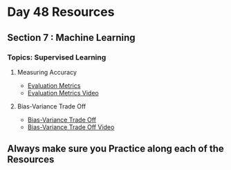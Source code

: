 # Day 48 Resources 

## Section 7 : Machine Learning

### Topics: Supervised Learning

1. Measuring Accuracy
    * [Evaluation Metrics](https://towardsdatascience.com/metrics-to-evaluate-your-machine-learning-algorithm-f10ba6e38234)
    * [Evaluation Metrics Video](https://www.youtube.com/watch?v=wpQiEHYkBys&t=89s)

2. Bias-Variance Trade Off
    * [Bias-Variance Trade Off](https://towardsdatascience.com/understanding-the-bias-variance-tradeoff-165e6942b229)
    * [Bias-Variance Trade Off Video](https://www.youtube.com/watch?v=YIPsfEtJppE)


## Always make sure you Practice along each of the Resources 


